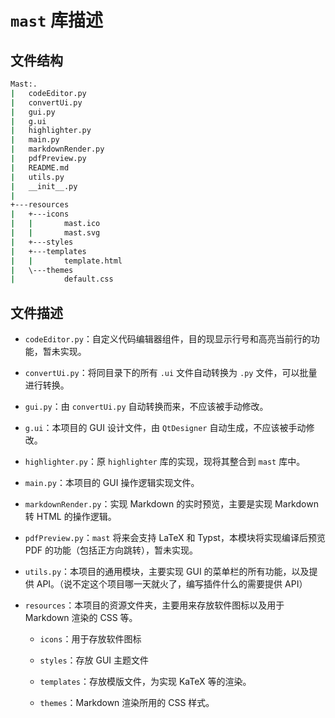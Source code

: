 # `mast` 库描述

## 文件结构

```bash
Mast:.
|   codeEditor.py
|   convertUi.py
|   gui.py
|   g.ui
|   highlighter.py
|   main.py
|   markdownRender.py
|   pdfPreview.py
|   README.md
|   utils.py
|   __init__.py
|
+---resources
|   +---icons
|   |       mast.ico
|   |       mast.svg
|   +---styles
|   +---templates
|   |       template.html
|   \---themes
|           default.css
```

## 文件描述

+ `codeEditor.py`：自定义代码编辑器组件，目的现显示行号和高亮当前行的功能，暂未实现。

+ `convertUi.py`：将同目录下的所有 `.ui` 文件自动转换为 `.py` 文件，可以批量进行转换。

+ `gui.py`：由 `convertUi.py` 自动转换而来，不应该被手动修改。

+ `g.ui`：本项目的 GUI 设计文件，由 `QtDesigner` 自动生成，不应该被手动修改。

+ `highlighter.py`：原 `highlighter` 库的实现，现将其整合到 `mast` 库中。

+ `main.py`：本项目的 GUI 操作逻辑实现文件。

+ `markdownRender.py`：实现 Markdown 的实时预览，主要是实现 Markdown 转 HTML 的操作逻辑。

+ `pdfPreview.py`：`mast` 将来会支持 LaTeX 和 Typst，本模块将实现编译后预览 PDF 的功能（包括正方向跳转），暂未实现。

+ `utils.py`：本项目的通用模块，主要实现 GUI 的菜单栏的所有功能，以及提供 API。（说不定这个项目哪一天就火了，编写插件什么的需要提供 API）

+ `resources`：本项目的资源文件夹，主要用来存放软件图标以及用于 Markdown 渲染的 CSS 等。
  
  + `icons`：用于存放软件图标
  
  + `styles`：存放 GUI 主题文件
  
  + `templates`：存放模版文件，为实现 KaTeX 等的渲染。
  
  + `themes`：Markdown 渲染所用的 CSS 样式。
  
  


